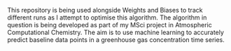 This repository is being used alongside Weights and Biases to track different runs as I attempt to optimise this algorithm.
The algorithm in question is being developed as part of my MSci project in Atmospheric Computational Chemistry. The aim is to use machine learning to accurately predict baseline data points in a greenhouse gas concentration time series.
